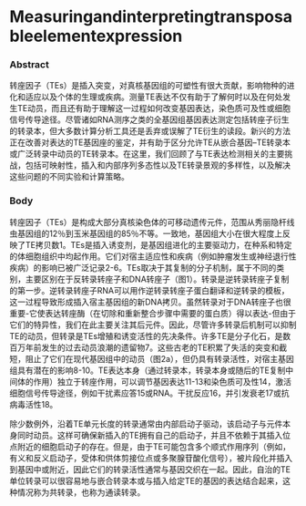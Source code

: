 # Measuringandinterpretingtransposableelementexpression

### Abstract

转座因子（TEs）是插入突变，对真核基因组的可塑性有很大贡献，影响物种的进化和适应以及个体的生理或疾病。测量TE表达不仅有助于了解何时以及在何处发生TE动员，而且还有助于理解这一过程如何改变基因表达，染色质可及性或细胞信号传导途径。尽管诸如RNA测序之类的全基因组基因表达测定包括转座子衍生的转录本，但大多数计算分析工具还是丢弃或误解了TE衍生的读段。新兴的方法正在改善对表达的TE基因座的鉴定，并有助于区分允许TE从嵌合基因–TE转录本或广泛转录中动员的TE转录本。在这里，我们回顾了与TE表达检测相关的主要挑战，包括可映射性，插入和内部序列多态性以及TE转录景观的多样性，以及解决这些问题的不同实验和计算策略。

### Body

转座因子（TEs）是构成大部分真核染色体的可移动遗传元件，范围从秀丽隐杆线虫基因组的12％到玉米基因组的85％不等。一致地，基因组大小在很大程度上反映了TE拷贝数1。TEs是插入诱变剂，是基因组进化的主要驱动力，在种系和特定的体细胞组织中均起作用。它们对宿主适应性和疾病（例如肿瘤发生或神经退行性疾病）的影响已被广泛记录2-6。TEs取决于其复制的分子机制，属于不同的类别，主要区别在于反转录转座子和DNA转座子（图1）。转录是逆转录转座子复制的第一步。逆转录转座子RNA可以用作逆转录转座子蛋白翻译和逆转录的模板，这一过程导致形成插入宿主基因组的新DNA拷贝。虽然转录对于DNA转座子也很重要-它使表达转座酶（在切除和重新整合步骤中需要的蛋白质）得以表达-但由于它们的特异性，我们在此主要关注其后元件。因此，尽管许多转录后机制可以抑制TE的动员，但转录是TEs增殖和诱变活性的先决条件。许多TE是分子化石，是数百万年前发生的过去动员浪潮的遗留物7。这些古老的TE积累了失活的突变和截短，阻止了它们在现代基因组中的动员（图2a），但仍具有转录活性，对宿主基因组具有潜在的影响8-10。TE表达本身（通过转录本，转录本身或随后的TE复制中间体的作用）独立于转座作用，可以调节基因表达11-13和染色质可及性14，激活细胞信号传导途径，例如干扰素应答15或RNA。干扰反应16，并引发衰老17或抗病毒活性18。

除少数例外，沿着TE单元长度的转录通常由内部启动子驱动，该启动子与元件本身同时动员。这样可确保新插入的TE拥有自己的启动子，并且不依赖于其插入位点附近的细胞启动子的存在。但是，由于TE可能包含多个顺式作用序列（例如，有义和反义启动子，受体和供体剪接位点或多聚腺苷酸化信号），被片段化并插入到基因中或附近，因此它们的转录活性通常与基因交织在一起。因此，自治的TE单位转录可以很容易地与嵌合转录本或与插入给定TE的基因的表达结合起来，这种情况称为共转录，也称为通读转录。

